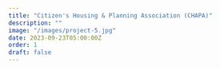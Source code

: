 ```yaml
---
title: "Citizen's Housing & Planning Association (CHAPA)"
description: ""
image: "/images/project-5.jpg"
date: 2023-09-23T05:00:00Z
order: 1
draft: false
---
```



